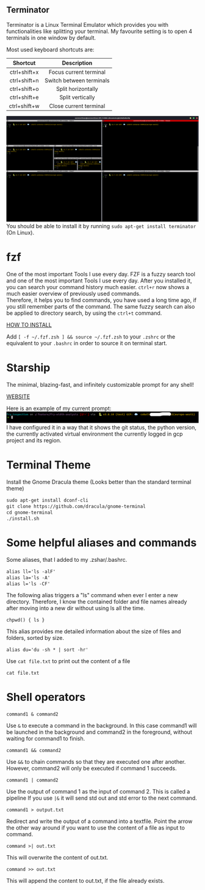 ## Terminator
Terminator is a Linux Terminal Emulator which provides you with functionalities like splitting your terminal. 
My favourite setting is to open 4 terminals in one window by default.

Most used keyboard shortcuts are:

| Shortcut | Description|
|:----: |:----:|
| ctrl+shift+x| Focus current terminal|
| ctrl+shift+n | Switch between terminals |
| ctrl+shift+o | Split horizontally |
| ctrl+shift+e | Split vertically |
| ctrl+shift+w | Close current terminal |

![My Terminator](../images/terminator.png)
You should be able to install it by running `sudo apt-get install terminator` (On Linux).

# fzf
One of the most important Tools I use every day. FZF is a fuzzy search tool and one of the most important Tools I use every day.
After you installed it, you can search your command history much easier. `ctrl+r` now shows a much easier overview of previously used commands.  
Therefore, it helps you to find commands, you have used a long time ago, if you still remember parts of the command. The same fuzzy search can also be applied to directory search, by using the `ctrl+t` command. 

[HOW TO INSTALL](https://github.com/junegunn/fzf#installation)

Add `[ -f ~/.fzf.zsh ] && source ~/.fzf.zsh` to your `.zshrc` or the equivalent to your `.bashrc` in order to source it on terminal start.

# Starship
The minimal, blazing-fast, and infinitely customizable prompt for any shell!

[WEBSITE](https://starship.rs/)

Here is an example of my current prompt:
![My Starship prompt](../images/starship.png)
I have configured it in a way that it shows the git status, the python version, the currently activated virtual environment
the currently logged in gcp project and its region. 

# Terminal Theme
Install the Gnome Dracula theme (Looks better than the standard terminal theme)
```commandline
sudo apt-get install dconf-cli
git clone https://github.com/dracula/gnome-terminal
cd gnome-terminal
./install.sh
```

# Some helpful aliases and commands
Some aliases, that I added to my .zshar/.bashrc.
```
alias ll='ls -alF'
alias la='ls -A'
alias l='ls -CF'
```

The following alias triggers a "ls" command when ever I enter a new directory. 
Therefore, I know the contained folder and file names already after moving into a new dir without using ls all the time. 
```
chpwd() { ls }
```

This alias provides me detailed information about the size of files and folders, sorted by size.
```
alias du='du -sh * | sort -hr'
```
Use `cat file.txt` to print out the content of a file
```
cat file.txt
```


# Shell operators
```
command1 & command2
```
Use `&` to execute a command in the background. In this case command1 will be launched in the background and command2 in the foreground, without waiting for command1 to finish. 

```
command1 && command2
```
Use `&&` to chain commands so that they are executed one after another.
However, command2 will only be executed if command 1 succeeds.

```
command1 | command2
```
Use the output of command 1 as the input of command 2. This is called a pipeline
If you use `|&` it will send std out and std error to the next command. 

```
command1 > output.txt
```
Redirect and write the output of a command into a textfile. Point the arrow the other way around if you want to use the content of a file as input to command.

```
command >| out.txt
```
This will overwrite the content of out.txt.

```
command >> out.txt
```
This will append the content to out.txt, if the file already exists.

